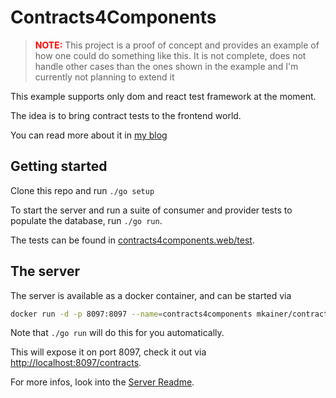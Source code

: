 # Contracts4Components

> <span style="color:red;font-weight:bold;">NOTE:</span> This project is a proof of concept and provides an example of how one could do something like this.
> It is not complete, does not handle other cases than the ones shown in the example and I'm currently not planning to extend it

This example supports only dom and react test framework at the moment.

The idea is to bring contract tests to the frontend world.

You can read more about it in [my blog](https://matthias-kainer.de/blog/posts/contract-testing-in-the-frontend)

## Getting started

Clone this repo and run `./go setup`

To start the server and run a suite of consumer and provider tests to populate the database, run `./go run`.

The tests can be found in [contracts4components.web/test](contracts4components.web/test).

## The server

The server is available as a docker container, and can be started via

```sh
docker run -d -p 8097:8097 --name=contracts4components mkainer/contracts4components.server
```

Note that `./go run` will do this for you automatically.

This will expose it on port 8097, check it out via [http://localhost:8097/contracts](http://localhost:8097/contracts).

For more infos, look into the [Server Readme](contracts4components.server/README.md).